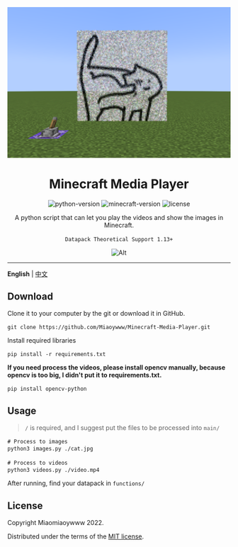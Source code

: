 <div align="center">

![Alt](exp.png "exp")

# Minecraft Media Player

![python-version](https://img.shields.io/badge/Python-3.6%2B-red)
![minecraft-version](https://img.shields.io/badge/Minecraft-1.13%2B-red)
![license](https://img.shields.io/github/license/Miaoywww/Minecraft-Media-Player)

A python script that can let you play the videos and show the images in Minecraft.

`Datapack Theoretical Support 1.13+`

![Alt](https://repobeats.axiom.co/api/embed/20e7170bc0d93a9fa80fe0bde4d738e56e480ee2.svg "Repobeats analytics image")

*** 

</div>

**English** | [中文](https://github.com/Fallen-Breath/MCDReforged/blob/master/README_cn.md)

## Download

Clone it to your computer by the git or download it in GitHub.

``` 
git clone https://github.com/Miaoywww/Minecraft-Media-Player.git
```

Install required libraries

```
pip install -r requirements.txt
```

**If you need process the videos, please install opencv manually, because opencv is too big, I didn't put it to
requirements.txt.**

```
pip install opencv-python
```

## Usage

> `/` is required, and I suggest put the files to be processed into `main/`

```
# Process to images
python3 images.py ./cat.jpg

# Process to videos
python3 videos.py ./video.mp4
```

After running, find your datapack in `functions/`

## License

Copyright Miaomiaoywww 2022.

Distributed under the terms of the [MIT license](https://github.com/Miaoywww/Minecraft-Media-Player/blob/main/LICENSE).

